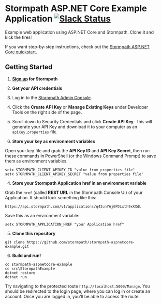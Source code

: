 # Stormpath ASP.NET Core Example Application [![Slack Status](https://talkstormpath.shipit.xyz/badge.svg)](https://talkstormpath.shipit.xyz)

Example web application using ASP.NET Core and Stormpath. Clone it and kick the tires!

If you want step-by-step instructions, check out the [Stormpath ASP.NET Core quickstart](http://docs.stormpath.com/dotnet/aspnetcore/latest/quickstart.html).

## Getting Started

1. **[Sign up](https://api.stormpath.com/register) for Stormpath**

2. **Get your API credentials**

  1. Log in to the [Stormpath Admin Console](https://api.stormpath.com/).
  2. Click the **Create API Key** or **Manage Existing Keys** under Developer Tools on the right side of the page. 
  3. Scroll down to Security Credentials and click **Create API Key**. This will generate your API Key and download it to your computer as an `apiKey.properties` file.

3. **Store your key as environment variables**

  Open your key file and grab the **API Key ID** and **API Key Secret**, then run these commands in PowerShell (or the Windows Command Prompt) to save them as environment variables:

  ```
  setx STORMPATH_CLIENT_APIKEY_ID "value from properties file"
  setx STORMPATH_CLIENT_APIKEY_SECRET "value from properties file"
  ```
  
4. **Store your Stormpath Application href in an environment variable**

  Grab the `href` (called **REST URL** in the Stormpath Console UI) of your Application. It should look something like this:

  `https://api.stormpath.com/v1/applications/q42unYAj6PDLxth9xKXdL`

  Save this as an environment variable:

  ```
  setx STORMPATH_APPLICATION_HREF "your Application href"
  ```

5. **Clone this repository**

  ```
  git clone https://github.com/stormpath/stormpath-aspnetcore-example.git
  ```
  
6. **Build and run!**
  ```
  cd stormpath-aspnetcore-example
  cd src\StormpathExample
  dotnet restore
  dotnet run
  ```
  
  Try navigating to the protected route `http://localhost:5000/Manage`. You should be redirected to the login page, where you can log in or create an account. Once you are logged in, you'll be able to access the route.
